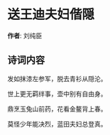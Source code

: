 # 送王迪夫妇偕隠

**作者**: 刘纯臣

## 诗词内容

发如抹漆左参军，脱去青衫从隠沦。

世上更无羁绊事，壶中别有自由身。

鼎烹玉兔山前药，花看金鳌背上春。

莫怪少年能决烈，蓝田夫妇总登真。

